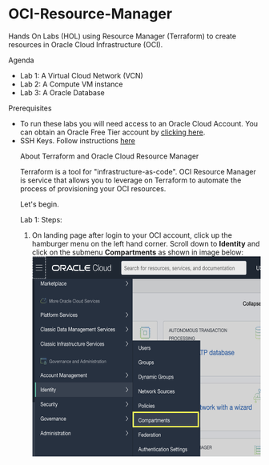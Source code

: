 # OCI-Resource-Manager
Hands On Labs (HOL) using Resource Manager (Terraform) to create resources in Oracle Cloud Infrastructure (OCI).

Agenda
<ul><li>
    Lab 1: A Virtual Cloud Network (VCN) </li><li>
    Lab 2: A Compute VM instance</li><li>
    Lab 3: A Oracle Database</li>
</ul>
Prerequisites
<ul>
<li> To run these labs you will need access to an Oracle Cloud Account. 
     You can obtain an Oracle Free Tier account by <a href="https://myservices.us.oraclecloud.com/mycloud/signup">clicking here</a>.
</li>
<li>
     SSH Keys. Follow instructions <a href="#">here</a>

About Terraform and Oracle Cloud Resource Manager

Terraform is a tool for "infrastructure-as-code". 
OCI Resource Manager is service that allows you to leverage on Terraform to automate the process of provisioning your OCI resources. 

Let's begin.

Lab 1:
Steps:
<ol>
<li>On landing page after login to your OCI account, click up the hamburger menu on the left hand corner. Scroll down to <b>Identity</b> and click on the submenu <b>Compartments</b> as shown in image below:
</li>
<img height="400px" src="/images/GotoCompartmentsMenu.png"/>
</ol>